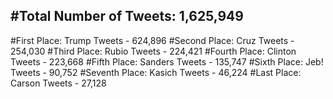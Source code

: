 #Total Number of Tweets: 1,625,949 
---
#First Place: Trump Tweets - 624,896
#Second Place: Cruz Tweets - 254,030
#Third Place: Rubio Tweets - 224,421
#Fourth Place: Clinton Tweets - 223,668
#Fifth Place: Sanders Tweets - 135,747
#Sixth Place: Jeb! Tweets - 90,752
#Seventh Place: Kasich Tweets - 46,224
#Last Place: Carson Tweets - 27,128
